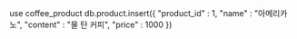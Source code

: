 use coffee_product
db.product.insert({
"product_id" : 1,
"name" : "아메리카노",
"content" : "물 탄 커피",
"price" : 1000
})